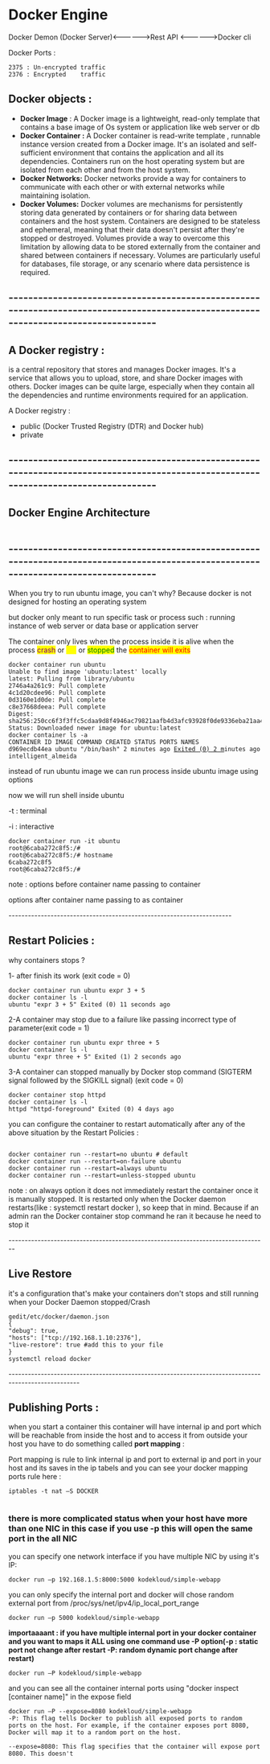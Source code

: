 # Docker Engine

Docker Demon (Docker Server)<------>Rest API  <------>Docker cli

Docker Ports :&#x20;

```
2375 : Un-encrypted traffic
2376 : Encrypted    traffic
```

## &#x20;Docker objects :&#x20;

* **Docker Image** : A Docker image is a lightweight, read-only template that contains a base image of Os system or application like web server or db
* **Docker Container :** A Docker container is read-write template , runnable instance version created from a Docker image. It's an isolated and self-sufficient environment that contains the application and all its dependencies. Containers run on the host operating system but are isolated from each other and from the host system.&#x20;
* **Docker Networks:** Docker networks provide a way for containers to communicate with each other or with external networks while maintaining isolation.
* **Docker Volumes:** Docker volumes are mechanisms for persistently storing data generated by containers or for sharing data between containers and the host system. Containers are designed to be stateless and ephemeral, meaning that their data doesn't persist after they're stopped or destroyed. Volumes provide a way to overcome this limitation by allowing data to be stored externally from the container and shared between containers if necessary. Volumes are particularly useful for databases, file storage, or any scenario where data persistence is required.

## ------------------------------------------------------------------------------------------------------------------------------------

## &#x20;A Docker registry :&#x20;

&#x20;is a central repository that stores and manages Docker images. It's a service that allows you to upload, store, and share Docker images with others. Docker images can be quite large, especially when they contain all the dependencies and runtime environments required for an application.

A Docker registry :&#x20;

* public  (Docker Trusted Registry (DTR) and Docker hub)
* private&#x20;

## ------------------------------------------------------------------------------------------------------------------------------------

## Docker Engine Architecture

<figure><img src=".gitbook/assets/Docker engine architecture.png" alt=""><figcaption></figcaption></figure>

## ------------------------------------------------------------------------------------------------------------------------------------&#x20;

When you try to run ubuntu image, you can't why? Because docker is not designed for hosting an operating system&#x20;

but docker only meant to run specific task or process such : running instance of web server or data base or application server

The container only lives when the process inside it is alive when the process <mark style="color:purple;">crash</mark> or <mark style="color:yellow;">die</mark> or <mark style="color:green;">stopped</mark> the <mark style="color:red;">container will exits</mark>&#x20;

<pre><code>docker container run ubuntu
Unable to find image 'ubuntu:latest' locally
latest: Pulling from library/ubuntu
2746a4a261c9: Pull complete
4c1d20cdee96: Pull complete
0d3160e1d0de: Pull complete
c8e37668deea: Pull complete
Digest: sha256:250cc6f3f3ffc5cdaa9d8f4946ac79821aafb4d3afc93928f0de9336eba21aa4
Status: Downloaded newer image for ubuntu:latest
docker container ls -a
CONTAINER ID IMAGE COMMAND CREATED STATUS PORTS NAMES
d969ecdb44ea ubuntu "/bin/bash" 2 minutes ago <a data-footnote-ref href="#user-content-fn-1">Exited (0) 2 m</a>inutes ago intelligent_almeida
</code></pre>

instead of run ubuntu image we can run process inside ubuntu image using options&#x20;

now we will run shell inside ubuntu

\-t : terminal&#x20;

\-i : interactive&#x20;

```
docker container run -it ubuntu
root@6caba272c8f5:/#
root@6caba272c8f5:/# hostname
6caba272c8f5
root@6caba272c8f5:/#
```

note : options before container name passing to container&#x20;

options after container name passing to as container&#x20;

\---------------------------------------------------------------------

## &#x20; Restart Policies :&#x20;

why containers stops ?

1- after finish its work (exit code = 0)

```
docker container run ubuntu expr 3 + 5
docker container ls -l
ubuntu "expr 3 + 5" Exited (0) 11 seconds ago
```

2-A container may stop due to a failure like passing  incorrect type of parameter(exit code = 1)

```
docker container run ubuntu expr three + 5
docker container ls -l
ubuntu "expr three + 5" Exited (1) 2 seconds ago
```

3-A container can stopped manually by Docker stop command (SIGTERM signal followed by the SIGKILL signal) (exit code = 0)

```
docker container stop httpd
docker container ls -l
httpd "httpd-foreground" Exited (0) 4 days ago
```

you can configure the container to restart automatically after any of the above situation by the Restart Policies : &#x20;

<figure><img src=".gitbook/assets/Restart ploicy.png" alt=""><figcaption></figcaption></figure>

```
docker container run --restart=no ubuntu # default
docker container run --restart=on-failure ubuntu
docker container run --restart=always ubuntu
docker container run --restart=unless-stopped ubuntu
```

note : on always option it does not immediately restart the container once it is manually stopped. It is restarted only when the Docker daemon restarts(like : systemctl restart docker ), so keep that in mind. Because if an admin ran the Docker container stop command he ran it because he need to stop it&#x20;

\--------------------------------------------------------------------------------

## Live Restore

it's a configuration that's make your containers don't stops and still running when your Docker Daemon stopped/Crash&#x20;

```
gedit/etc/docker/daemon.json
{
"debug": true,
"hosts": ["tcp://192.168.1.10:2376"],
"live-restore": true #add this to your file
}
systemctl reload docker
```

\----------------------------------------------------------------------------------------------------

## &#x20;Publishing Ports  :&#x20;

&#x20;when you start a container this container will have internal ip and port which will be reachable from inside the host and to access it from outside your host you have to do something called **port mapping** :&#x20;

Port mapping is rule to link internal ip and port to external ip and port in your host and its saves in the ip tabels and you can see your docker mapping ports rule here :&#x20;

```
iptables -t nat –S DOCKER
```

<figure><img src=".gitbook/assets/port-mapping.png" alt=""><figcaption></figcaption></figure>

### &#x20;there is more complicated status when your host have more than one NIC in this case if you use -p this will open the same port in the all NIC

you can specify one network interface if you have multiple NIC by using it's IP:

```
docker run –p 192.168.1.5:8000:5000 kodekloud/simple-webapp
```

you can only specify the internal port and docker will chose random external port from /proc/sys/net/ipv4/ip\_local\_port\_range&#x20;

```
docker run –p 5000 kodekloud/simple-webapp
```

**importaaaant : if you have multiple internal port in your docker container and you want to maps it ALL using one command use -P option(-p : static port not change after restart -P: random dynamic port change after restart)**

```
docker run –P kodekloud/simple-webapp
```

and you can see all the container internal ports using "docker inspect \[container name]" in the expose field

```
docker run –P --expose=8080 kodekloud/simple-webapp
-P: This flag tells Docker to publish all exposed ports to random ports on the host. For example, if the container exposes port 8080, Docker will map it to a random port on the host.

--expose=8080: This flag specifies that the container will expose port 8080. This doesn't 
```

[^1]: 
